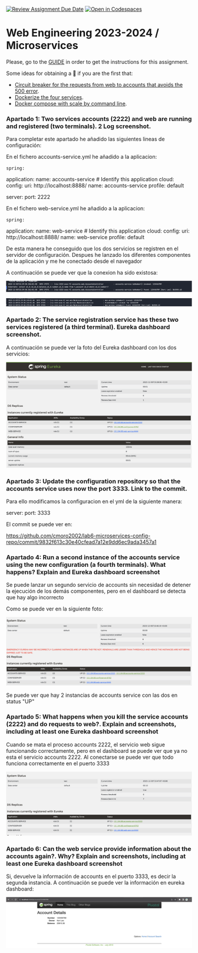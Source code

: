 [![Review Assignment Due Date](https://classroom.github.com/assets/deadline-readme-button-24ddc0f5d75046c5622901739e7c5dd533143b0c8e959d652212380cedb1ea36.svg)](https://classroom.github.com/a/dL5XTzlo)
[![Open in Codespaces](https://classroom.github.com/assets/launch-codespace-7f7980b617ed060a017424585567c406b6ee15c891e84e1186181d67ecf80aa0.svg)](https://classroom.github.com/open-in-codespaces?assignment_repo_id=13155234)
# Web Engineering 2023-2024 / Microservices

Please, go to the [GUIDE](docs/GUIDE.md) in order to get the instructions for this assignment.

Some ideas for obtaining a :gift: if you are the first that:

* [Circuit breaker for the requests from web to accounts that avoids the 500 error](https://spring.io/guides/gs/cloud-circuit-breaker/).
* [Dockerize the four services](https://spring.io/guides/topicals/spring-boot-docker).
* [Docker compose with scale by command line](https://thepracticaldeveloper.com/dockerize-spring-boot/).

### Apartado 1: Two services accounts (2222) and web are running and registered (two terminals). 2 Log screenshot.

Para completar este apartado he añadido las siguientes lineas de configuración:

En el fichero accounts-service.yml he añadido a la aplicacion:

    spring:
  application:
    name: accounts-service  # Identify this application
    cloud:
    config:
      uri: http://localhost:8888/
      name: accounts-service
      profile: default

   server:
  port: 2222 

En el fichero web-service.yml he añadido a la aplicacion:

    spring:
  application:
    name: web-service  # Identify this application
    cloud:
    config:
      uri: http://localhost:8888/
      name: web-service
      profile: default

De esta manera he conseguido que los dos servicios se registren en el servidor de configuración.
Despues he lanzado los diferentes componentes de la aplicación y me he conectado desde el navegador

A continuación se puede ver que la conexion ha sido existosa:

![alt text](imagenes/Apartado1Account.png)

![alt text](imagenes/Apartado1Web.png)

### Apartado 2: The service registration service has these two services registered (a third terminal). Eureka dashboard screenshot.

A continuación se puede ver la foto del Eureka dashboard con los dos servicios:

![alt text](imagenes/Apartado2.png)

### Apartado 3: Update the configuration repository so that the accounts service uses now the port 3333. Link to the commit.

Para ello modificamos la configuracion en el yml de la siguiente manera:

server:
  port: 3333

El commit se puede ver en:

https://github.com/cmoro2002/lab6-microservices-config-repo/commit/9832f613c30e40cfead7a12e9dd6ec9ada3457a1

### Apartado 4: Run a second instance of the accounts service using the new configuration (a fourth terminals). What happens? Explain and Eureka dashboard screenshot

Se puede lanzar un segundo servicio de accounts sin necesidad de detener la ejecución de los demás componentes, pero en el dashboard se detecta que hay algo incorrecto

Como se puede ver en la siguiente foto:

![alt text](imagenes/Apartado4.png)

Se puede ver que hay 2 instancias de accounts service con las dos en status "UP"

### Apartado 5: What happens when you kill the service accounts (2222) and do requests to web?. Explain and screenshots, including at least one Eureka dashboard screenshot

Cuando se mata el proceso accounts 2222, el servicio web sigue funcionando correctamente, pero en el dashboard se puede ver que ya no esta el servicio accounts 2222. Al conectarse se puede ver que todo funciona correctamente en el puerto 3333

![alt text](imagenes/Apartado5.png)

### Apartado 6: Can the web service provide information about the accounts again?. Why? Explain and screenshots, including at least one Eureka dashboard screenshot

Si, devuelve la información de accounts en el puerto 3333, es decir la segunda instancia. A continuación se puede ver la información en eureka dashboard:

![alt text](imagenes/Apartado6.png)